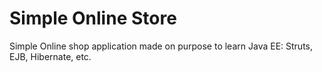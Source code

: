 # Simple Online Store
Simple Online shop application made on purpose to learn Java EE: Struts, EJB, Hibernate, etc.
